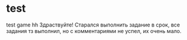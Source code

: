 # test
test game hh
Здраствуйте! Старался выполнить задание в срок, все задания тз выполнил, но с комментариями не успел, их очень мало. 
